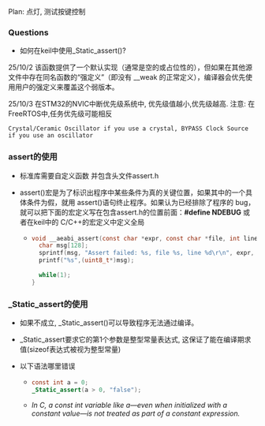 Plan:	点灯, 测试按键控制



### Questions

+   如何在keil中使用_Static_assert()?




25/10/2
	该函数提供了一个默认实现（通常是空的或占位性的），但如果在其他源文件中存在同名函数的“强定义”（即没有 __weak 的正常定义），编译器会优先使用用户的强定义来覆盖这个弱版本。

25/10/3
	在STM32的NVIC中断优先级系统中, 优先级值越小,优先级越高.
	注意: 在FreeRTOS中,任务优先级可能相反

	Crystal/Ceramic Oscillator if you use a crystal, BYPASS Clock Source if you use an oscillator





### **assert的使用**

+   标准库需要自定义函数  并包含头文件assert.h  

+   assert()宏是为了标识出程序中某些条件为真的关键位置，如果其中的一个具体条件为假，就用 assert()语句终止程序。如果认为已经排除了程序的 bug，就可以把下面的宏定义写在包含assert.h的位置前面：**#define NDEBUG** 或者在keil中的 C/C++的宏定义中定义全局

    +   ```c
        void __aeabi_assert(const char *expr, const char *file, int line) {
          char msg[128];
          sprintf(msg, "Assert failed: %s, file %s, line %d\r\n", expr, file, line);
          printf("%s",(uint8_t*)msg);
          
          while(1);
        }
        ```

         

### _Static_assert的使用

+   如果不成立, _Static_assert()可以导致程序无法通过编译。
+   _Static_assert要求它的第1个参数是整型常量表达式, 这保证了能在编译期求值(sizeof表达式被视为整型常量)

+   以下语法哪里错误

    +   ```c
        const int a = 0;
        _Static_assert(a > 0, "false");
        ```

    +   *In C, a const int variable like a—even when initialized with a constant value—is not treated as part of a constant expression.*
